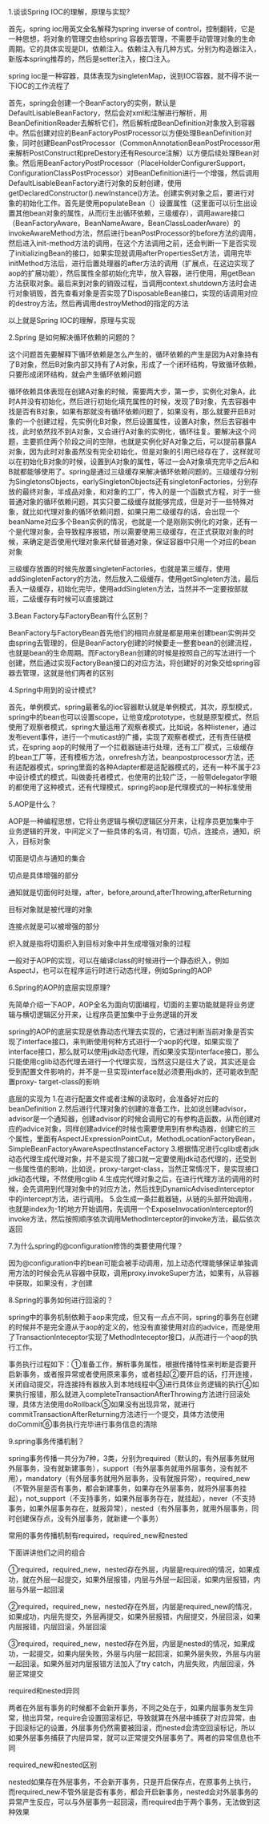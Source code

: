 1.谈谈Spring IOC的理解，原理与实现?

首先，spring ioc用英文全名解释为spring inverse of control，控制翻转，它是一种思想，将对象的管理交由给spring 容器去管理，不需要手动管理对象的生命周期。它的具体实现是DI，依赖注入。依赖注入有几种方式，分别为构造器注入，新版本spring推荐的，然后是setter注入，接口注入。

spring ioc是一种容器，具体表现为singletenMap，说到IOC容器，就不得不说一下IOC的工作流程了

首先，spring会创建一个BeanFactory的实例，默认是DefaultLisableBeanFactory，然后会对xml和注解进行解析，用BeanDefinitionReader去解析它们，然后解析成BeanDefinition对象放入到容器中。然后创建对应的BeanFactoryPostProcessor以方便处理BeanDefinition对象，同时创建BeanPostProcessor（CommonAnnotationBeanPostProcessor用来解析PostConstruct和preDestory还有Resource注解）以方便后续处理Bean对象。然后用BeanFactoryPostProcessor（PlaceHolderConfigurerSupport，ConfigurationClassPostProcessor）对BeanDefinition进行一个增强，然后调用DefaultLisableBeanFactory进行对象的反射创建，使用getDeclaredConstructor().newInstance()方法。创建实例对象之后，要进行对象的初始化工作。首先是使用populateBean（）设置属性（这里面可以衍生出设置其他bean对象的属性，从而衍生出循环依赖，三级缓存），调用aware接口（BeanFactoryAware，BeanNameAware，BeanClassLoaderAware）的invokeAwareMethod方法，然后进行beanPostProcessor的before方法的调用，然后进入init-method方法的调用，在这个方法调用之前，还会判断一下是否实现了initializingBean的接口，如果实现就调用afterPropertiesSet方法，调用完毕initMethod方法后，进行后置处理器的after方法的调用（扩展点，在这边实现了aop的扩展功能），然后属性全部初始化完毕，放入容器，进行使用，用getBean方法获取对象。最后来到对象的销毁过程，当调用context.shutdown方法时会进行对象销毁，首先查看对象是否实现了DisposableBean接口，实现的话调用对应的destroy方法，然后再调用destroyMethod的指定的方法

以上就是Spring IOC的理解，原理与实现

2.Spring 是如何解决循环依赖的问题的？

这个问题首先要解释下循环依赖是怎么产生的，循环依赖的产生是因为A对象持有了B对象，然后B对象内部又持有了A对象，形成了一个闭环结构，导致循环依赖，只要形成闭环结构，就会产生循环依赖问题

循环依赖具体表现在创建A对象的时候，需要两大步，第一步，实例化对象A，此时A并没有初始化，然后进行初始化填充属性的时候，发现了B对象，先去容器中找是否有B对象，如果有那就没有循环依赖问题了，如果没有，那么就要开启B对象的一个创建过程，先实例化B对象，然后设置属性，设置A对象，然后去容器中找，此时依然找不到A对象，又会进行A对象的实例化，循环往复。要解决这个问题，主要抓住两个阶段之间的空隙，也就是实例化好A对象之后，可以提前暴露A对象，因为此时对象虽然没有完全初始化，但是对象的引用已经存在了，这样就可以在初始化B对象的时候，设置到A对象的属性，等过一会A对象填充完毕之后A和B就都能够使用了。spring是通过三级缓存来解决循环依赖问题的。三级缓存分别为SingletonsObjects，earlySingletonObjects还有singletonFactories，分别存放的最终对象，半成品对象，和对象的工厂，传入的是一个函数式方程，对于一些普通对象的循环依赖问题，其实只要二级缓存就能够完成，但是对于一些特殊对象，就比如代理对象的循环依赖问题，如果只用二级缓存的话，会出现一个beanName对应多个Bean实例的情况，也就是一个是刚刚实例化的对象，还有一个是代理对象，会导致程序报错，所以需要使用三级缓存，在正式获取对象的时候，来确定是否使用代理对象来代替普通对象，保证容器中只用一个对应的bean对象

三级缓存放置的时候先放置singletenFactories，也就是第三缓存，使用addSingletenFactory的方法，然后放入二级缓存，使用getSingleten方法，最后丢入一级缓存，初始化完毕，使用addSingleten方法，当然并不一定要按部就班，二级缓存有时候可以直接跳过

3.Bean Factory与FactoryBean有什么区别？

BeanFactory与FactoryBean首先他们的相同点就是都是用来创建bean实例并交由spring去管理的，但是BeanFactory创建的时候要走一整套bean的创建流程，也就是bean的生命周期。而FactoryBean创建的时候是按照自己的写法进行一个创建，然后通过实现FactoryBean接口的对应方法，将创建好的对象交给spring容器去管理，这就是他们两者的区别

4.Spring中用到的设计模式?

首先，单例模式，spring最著名的ioc容器默认就是单例模式，其次，原型模式，spring中的bean也可以设置scope，让他变成prototype，也就是原型模式，然后使用了观察者模式，spring大量运用了观察者模式，比如说，各种listener，通过发布event事件，进行一个muticast的广播，实现了观察者模式，还有责任链模式，在spring aop的时候用了一个拦截器链进行处理，还有工厂模式，三级缓存的bean工厂等，还有模板方法，onrefresh方法，beanpostprocessor方法，还有适配器模式，spring里面的各种Adapter都是适配器模式的，还有一种不属于23中设计模式的模式，叫做委托者模式，也使用的比较广泛，一般带delegator字眼的都使用了这种模式，还有代理模式，spring的aop是代理模式的一种标准使用

5.AOP是什么？

AOP是一种编程思想，它将业务逻辑与横切逻辑区分开来，让程序员更加集中于业务逻辑的开发，中间定义了一些具体的名词，有切面，切点，连接点，通知，织入，目标对象

切面是切点与通知的集合

切点是具体增强的部分

通知就是切面何时处理，after，before,around,afterThrowing,afterReturning

目标对象就是被代理的对象

连接点就是可以被增强的部分

织入就是指将切面织入到目标对象中并生成增强对象的过程

一般对于AOP的实现，可以在编译class的时候进行一个静态织入，例如AspectJ，也可以在程序运行时进行动态代理，例如Spring的AOP

6.Spring的AOP的底层实现原理?

先简单介绍一下AOP，AOP全名为面向切面编程，切面的主要功能就是将业务逻辑与横切逻辑区分开来，让程序员更加集中于业务逻辑的开发

spring的AOP的底层实现是依靠动态代理去实现的，它通过判断当前对象是否实现了interface接口，来判断使用何种方式进行一个aop的代理，如果实现了interface接口，那么就可以使用jdk动态代理，而如果没实现interface接口，那么只能使用cglib动态代理去进行一个代理实现，当然这只是往大了说，其实还是会受到配置文件影响的，并不是一旦实现interface就必须要用jdk的，还可能收到配置proxy- target-class的影响

底层的实现为
1.在进行配置文件或者注解的读取时，会准备好对应的beanDefinition
2.然后进行代理对象的创建的准备工作，比如说创建advisor，advisor是一个通知器，创建advisor的时候会调用它的有参构造函数，从而创建对应的advice对象，同样创建advice的时候也需要使用到有参构造器，创建它的三个属性，里面有AspectJExpressionPointCut，MethodLocationFactoryBean，SimpleBeanFactoryAwareAspectInstanceFactory
3.根据情况进行cglib或者jdk动态代理生成代理对象，并不是实现了接口就一定要使用jdk动态代理的，还受到一些属性值的影响，比如说，proxy-target-class，当然正常情况下，是实现接口jdk动态代理，不然使用cglib
4.生成完代理对象之后，在进行代理方法的调用的时候，会先调用到代理对象中的对应方法，然后找到DynamicAdvisedInterceptor中的intercept方法，进行调用。
5.会生成一条拦截器链，从链的头部开始调用，也就是index为-1的地方开始调用，先调用一个ExposeInvocationInterceptor的invoke方法，然后按照顺序依次调用MethodInterceptor的invoke方法，最后依次返回

7.为什么spring的@configuration修饰的类要使用代理？

因为@configuration中的bean可能会被手动调用，加上动态代理能够保证单独调用方法的时候会先从容器中获取，调用proxy.invokeSuper方法，如果有，从容器中获取，如果没有，才创建

8.Spring的事务如何进行回滚的？

spring中的事务机制依赖于aop来完成，但又有一点点不同，spring的事务在创建的时候并不是完全遵从于aop的定义的，他没有直接使用对应的advice，而是使用了TransactionInteceptor实现了MethodInteceptor接口，从而进行一个aop的执行工作。

事务执行过程如下：①准备工作，解析事务属性，根据传播特性来判断是否要开启新事务，或者报异常或者使用原来事务，或者挂起②要开启的话，打开连接，关闭自动提交，将连接持有器放入到本地线程中③进行具体业务逻辑的执行④如果执行报错，那么就进入completeTransactionAfterThrowing方法进行回滚处理，具体方法使用doRollback⑤如果没有出现异常，就进行commitTransactionAfterReturning方法进行一个提交，具体方法使用doCommit⑥事务执行完毕进行事务信息的清除

9.spring事务传播机制？

spring事务传播一共分为7种，3类，分别为required（默认的，有外层事务就用外层事务，没有就新建事务），support（有外层事务就用外层事务，没有就不用），mandatory（有外层事务就用外层事务，没有就报异常），required_new（不管外层是否有事务，都会新建事务，如果存在外层事务，就将外层事务挂起），not_support（不支持事务，如果外层事务存在，就挂起），never（不支持事务，如果外层事务存在，就报异常），nested（有外层事务，就用外层事务，同时创建保存点，没有外层事务，就新建一个事务）

常用的事务传播机制有required，required_new和nested

下面讲讲他们之间的组合

①required，required_new，nested存在外层，内层是required的情况，如果成功，就在外层一起提交，如果外层报错，内层与外层一起回滚，如果内层报错，内层与外层一起回滚

②required，required_new，nested存在外层，内层是required_new的情况，如果成功，内层先提交，外层再提交，如果外层报错，内层提交，外层回滚，如果内层报错，内层回滚，外层回滚

③required，required_new，nested存在外层，内层是nested的情况，如果成功，一起提交，如果内层失败，外层与内层一起回滚，如果外层失败，外层与内层一起回滚。如果外层对内层报错方法加入了try catch，内层失败，内层回滚，外层正常提交

required和nested异同

两者在外层有事务的时候都不会新开事务，不同之处在于，如果内层事务发生异常，抛出异常，require会设置回滚标记，导致就算在外层中捕获了对应异常，由于回滚标记的设置，外层事务仍然需要被回滚，而nested会清空回滚标记，所以如果外层事务捕获了内层异常，就可以正常提交外层事务了。两者的异常信息也不同

required_new和nested区别

nested如果存在外层事务，不会新开事务，只是开启保存点，在原事务上执行，而required_new不管外层是否有事务，都会开启新事务，nested会对外层事务的异常产生反应，可以与外层事务一起回滚，而required由于两个事务，无法做到这种效果
